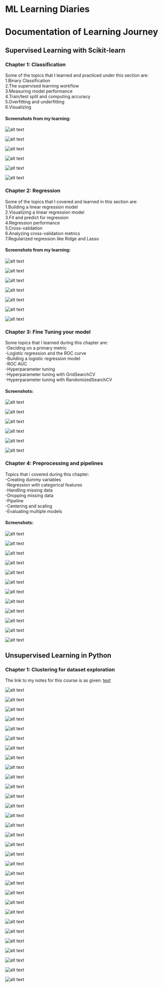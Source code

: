 
# ML Learning Diaries



# Documentation of Learning Journey
## Supervised Learning with Scikit-learn

### Chapter 1: Classification
Some of the topics that I learned and practiced under this section are:  
1.Binary Classification  
2.The supervised learning workflow  
3.Measuring model performance  
4.Train/test split and computing accuracy  
5.Overfitting and underfitting  
6.Visualizing  

#### Screenshots from my learning:  
![alt text](<Images/1. Supervised learning with scikit-learn/1.png>)

![alt text](<Images/1. Supervised learning with scikit-learn/2.png>)

![alt text](<Images/1. Supervised learning with scikit-learn/3.png>)

![alt text](<Images/1. Supervised learning with scikit-learn/4.png>)

![alt text](<Images/1. Supervised learning with scikit-learn/4.png>)

![alt text](<Images/1. Supervised learning with scikit-learn/7.png>)

### Chapter 2: Regression
Some of the topics that I covered and learned in this section are:  
1.Building a linear regression model   
2.Visualizing a linear regression model   
3.Fit and predict for regression   
4.Regression performance   
5.Cross-validation   
6.Analyzing cross-validation metrics   
7.Regularized regression like Ridge and Lasso  

#### Screenshots from my learning:  

![alt text](<Images/1. Supervised learning with scikit-learn/8.png>)

![alt text](<Images/1. Supervised learning with scikit-learn/9.png>)

![alt text](<Images/1. Supervised learning with scikit-learn/10.png>)

![alt text](<Images/1. Supervised learning with scikit-learn/11.png>)

![alt text](<Images/1. Supervised learning with scikit-learn/12.png>)

![alt text](<Images/1. Supervised learning with scikit-learn/13.png>)

![alt text](<Images/1. Supervised learning with scikit-learn/14.png>)

### Chapter 3: Fine Tuning your model  
Some topics that I learned during this chapter are:   
-Deciding on a primary metric  
-Logistic regression and the ROC curve  
-Building a logistic regression model  
-ROC AUC  
-Hyperparameter tuning  
-Hyperparameter tuning with GridSearchCV  
-Hyperparameter tuning with RandomizedSearchCV  

#### Screenshots:  

![alt text](<Images/1. Supervised learning with scikit-learn/15.png>)

![alt text](<Images/1. Supervised learning with scikit-learn/16.png>)

![alt text](<Images/1. Supervised learning with scikit-learn/17.png>)

![alt text](<Images/1. Supervised learning with scikit-learn/18.png>)

![alt text](<Images/1. Supervised learning with scikit-learn/19.png>)

![alt text](<Images/1. Supervised learning with scikit-learn/20.png>)

### Chapter 4: Preprocessing and pipelines  
Topics that i covered during this chapter:  
-Creating dummy variables   
-Regression with categorical features    
-Handling missing data    
-Dropping missing data  
-Pipeline  
-Centering and scaling  
-Evaluating multiple models  

#### Screenshots:  

![alt text](<Images/1. Supervised learning with scikit-learn/21.png>)

![alt text](<Images/1. Supervised learning with scikit-learn/22.png>)

![alt text](<Images/1. Supervised learning with scikit-learn/23.png>)

![alt text](<Images/1. Supervised learning with scikit-learn/24.png>)

![alt text](<Images/1. Supervised learning with scikit-learn/25.png>)

![alt text](<Images/1. Supervised learning with scikit-learn/26.png>)

![alt text](<Images/1. Supervised learning with scikit-learn/27.png>)

![alt text](<Images/1. Supervised learning with scikit-learn/28.png>)

![alt text](<Images/1. Supervised learning with scikit-learn/29.png>)

![alt text](<Images/1. Supervised learning with scikit-learn/30.png>)

![alt text](<Images/1. Supervised learning with scikit-learn/31.png>)

![alt text](<Images/1. Supervised learning with scikit-learn/supervised_learning_certificate.png>)


## Unsupervised Learning in Python
### Chapter 1: Clustering for dataset exploration

The link to my notes for this course is as given: 
[text](<Notes/Unsupervised learning in python.ipynb>)

![alt text](<Images/2. Unsupervised learning in python/1.png>)

![alt text](<Images/2. Unsupervised learning in python/2.png>)

![alt text](<Images/2. Unsupervised learning in python/3.png>)

![alt text](<Images/2. Unsupervised learning in python/4.png>)

![alt text](<Images/2. Unsupervised learning in python/5.png>)

![alt text](<Images/2. Unsupervised learning in python/6.png>)

![alt text](<Images/2. Unsupervised learning in python/7.png>)

![alt text](<Images/2. Unsupervised learning in python/8.png>)

![alt text](<Images/2. Unsupervised learning in python/9.png>)

![alt text](<Images/2. Unsupervised learning in python/10.png>)

![alt text](<Images/2. Unsupervised learning in python/11.png>)

![alt text](<Images/2. Unsupervised learning in python/12.png>)

![alt text](<Images/2. Unsupervised learning in python/13.png>)

![alt text](<Images/2. Unsupervised learning in python/14.png>)

![alt text](<Images/2. Unsupervised learning in python/15.png>)

![alt text](<Images/2. Unsupervised learning in python/16.png>)

![alt text](<Images/2. Unsupervised learning in python/17.png>)

![alt text](<Images/2. Unsupervised learning in python/18.png>)

![alt text](<Images/2. Unsupervised learning in python/19.png>)

![alt text](<Images/2. Unsupervised learning in python/20.png>)

![alt text](<Images/2. Unsupervised learning in python/21.png>)

![alt text](<Images/2. Unsupervised learning in python/22.png>)

![alt text](<Images/2. Unsupervised learning in python/23.png>)

![alt text](<Images/2. Unsupervised learning in python/24.png>)

![alt text](<Images/2. Unsupervised learning in python/25.png>)

![alt text](<Images/2. Unsupervised learning in python/26.png>)

![alt text](<Images/2. Unsupervised learning in python/27.png>)

![alt text](<Images/2. Unsupervised learning in python/28.png>)

![alt text](<Images/2. Unsupervised learning in python/29.png>)

![alt text](<Images/2. Unsupervised learning in python/30.png>)

![alt text](<Images/2. Unsupervised learning in python/unsupervised learning in python certificate.png>)

